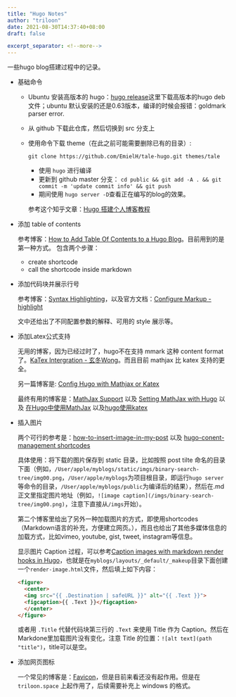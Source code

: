 ```yaml
---
title: "Hugo Notes"
author: "triloon"
date: 2021-08-30T14:37:40+08:00
draft: false

excerpt_separator: <!--more-->
---
```


一些hugo blog搭建过程中的记录。<!--more-->

* 基础命令

  * Ubuntu 安装高版本的 hugo：[hugo release](https://github.com/gohugoio/hugo/releases)这里下载高版本的hugo deb 文件；ubuntu 默认安装的还是0.63版本，编译的时候会报错：goldmark parser error.
  * 从 github 下载此仓库，然后切换到 src 分支上
  * 使用命令下载 theme（在此之前可能需要删除已有的目录）: 

    ```shell {linenos=table}
    git clone https://github.com/EmielH/tale-hugo.git themes/tale
    ```

    * 使用 `hugo` 进行编译
    * 更新到 github master 分支： `cd public && git add -A . && git commit -m 'update commit info' && git push`
    * 期间使用 `hugo server -D`查看正在编写的blog的效果。

    参考这个知乎文章：[Hugo 搭建个人博客教程](https://zhuanlan.zhihu.com/p/422859066)

* 添加 table of contents

  参考博客：[How to Add Table Of Contents to a Hugo Blog](https://codingreflections.com/hugo-table-of-contents/)。目前用到的是第一种方式。
  包含两个步骤：
  * create shortcode
  * call the shortcode inside markdown

* 添加代码块并展示行号

  参考博客：[Syntax Highlighting](https://gohugo.io/content-management/syntax-highlighting/)，以及官方文档：[Configure Markup - highlight](https://gohugo.io/getting-started/configuration-markup#highlight)

  文中还给出了不同配置参数的解释、可用的 style 展示等。

* 添加Latex公式支持

  无用的博客，因为已经过时了，hugo不在支持 mmark 这种 content format 了。[KaTex Intergration - 玄冬Wong](https://dawnarc.com/2019/09/hugokatex-intergration/)。而且目前 mathjax 比 katex 支持的更全。

  另一篇博客是: [Config Hugo with Mathjax or Katex](https://rulenuts.netlify.app/post/config-hugo-with-mathjax-or-katex/)

  最终有用的博客是：[MathJax Support](https://www.gohugo.org/doc/tutorials/mathjax/) 以及 [Setting MathJax with Hugo](http://xuchengpeng.com/hexo-blog/2018/07/10/setting-mathjax-with-hugo/) 以及 [在Hugo中使用MathJax](https://note.qidong.name/2018/03/hugo-mathjax/) 以及[hugo使用katex](https://blog.csdn.net/weixin_42109159/article/details/105099962)

* 插入图片

  两个可行的参考是：[how-to-insert-image-in-my-post](https://discourse.gohugo.io/t/solved-how-to-insert-image-in-my-post/1473) 以及 [hugo-conent-management shortcodes](https://gohugo.io/content-management/shortcodes/#figure)

  具体使用：将下载的图片保存到 static 目录，比如按照 post tilte 命名的目录下面（例如，`/User/apple/myblogs/static/imgs/binary-search-tree/img00.png`，`/User/apple/myblogs`为项目根目录，即运行`hugo server`等命令的目录，`/User/apple/myblogs/public`为编译后的结果），然后在.md正文里指定图片地址（例如，`![image caption](/imgs/binary-search-tree/img00.png)`，注意下直接从`/imgs`开始）。

  第二个博客里给出了另外一种加载图片的方式，即使用shortcodes（Markdown语言的补充，方便建立网页。），而且也给出了其他多媒体信息的加载方式，比如vimeo, youtube, gist, tweet, instagram等信息。 

  显示图片 Caption 过程，可以参考[Caption images with markdown render hooks in Hugo](https://sebastiandedeyne.com/captioned-images-with-markdown-render-hooks-in-hugo/)，也就是在`myblogs/layouts/_default/_makeup`目录下面创建一个`render-image.html`文件，然后填上如下内容：

  ```html {linenos=table linenostart=0}
  <figure>
    <center>
    <img src="{{ .Destination | safeURL }}" alt="{{ .Text }}">
    <figcaption>{{ .Text }}</figcaption>
    </center>
  </figure>
  ```

  或者用 `.Title` 代替代码块第三行的 `.Text` 来使用 Title 作为 Caption。然后在Markdone里加载图片没有变化，注意 Title 的位置：`![alt text](path "title")`，title可以是空。

* 添加网页图标

  一个常见的博客是：[Favicon](https://www.enthuseandinspire.co.uk/blog/favicon/)，但是目前来看还没有起作用。但是在 `triloon.space` 上起作用了，后续需要补充上 windows 的格式。
